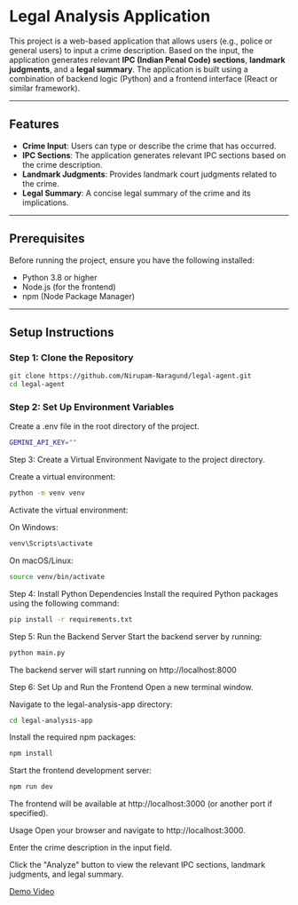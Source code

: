 # Legal Analysis Application

This project is a web-based application that allows users (e.g., police or general users) to input a crime description. Based on the input, the application generates relevant **IPC (Indian Penal Code) sections**, **landmark judgments**, and a **legal summary**. The application is built using a combination of backend logic (Python) and a frontend interface (React or similar framework).

---

## Features

- **Crime Input**: Users can type or describe the crime that has occurred.
- **IPC Sections**: The application generates relevant IPC sections based on the crime description.
- **Landmark Judgments**: Provides landmark court judgments related to the crime.
- **Legal Summary**: A concise legal summary of the crime and its implications.

---

## Prerequisites

Before running the project, ensure you have the following installed:

- Python 3.8 or higher
- Node.js (for the frontend)
- npm (Node Package Manager)

---

## Setup Instructions

### Step 1: Clone the Repository

```bash
git clone https://github.com/Nirupam-Naragund/legal-agent.git
cd legal-agent
```

### Step 2: Set Up Environment Variables

Create a .env file in the root directory of the project.

```bash
GEMINI_API_KEY=""
```

Step 3: Create a Virtual Environment
Navigate to the project directory.

Create a virtual environment:

```bash
python -m venv venv
```

Activate the virtual environment:

On Windows:

```bash
venv\Scripts\activate
```

On macOS/Linux:

```bash
source venv/bin/activate
```

Step 4: Install Python Dependencies
Install the required Python packages using the following command:

```bash
pip install -r requirements.txt
```

Step 5: Run the Backend Server
Start the backend server by running:

```bash
python main.py
```

The backend server will start running on http://localhost:8000 

Step 6: Set Up and Run the Frontend
Open a new terminal window.

Navigate to the legal-analysis-app directory:

```bash
cd legal-analysis-app
```

Install the required npm packages:

```bash
npm install
```

Start the frontend development server:

```bash
npm run dev
```

The frontend will be available at http://localhost:3000 (or another port if specified).

Usage
Open your browser and navigate to http://localhost:3000.

Enter the crime description in the input field.

Click the "Analyze" button to view the relevant IPC sections, landmark judgments, and legal summary.

[Demo Video](./Legal-analysis.mp4)


